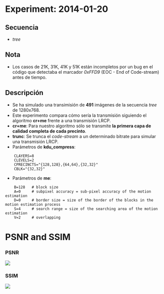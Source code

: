Experiment: 2014-01-20
======================

Secuencia
---------
- *tree*


Nota
---------
- Los casos de 21K, 31K, 41K y 51K están incompletos por un bug en el código
  que detectaba el marcador *0xFFD9* (EOC - End of Code-stream) antes de tiempo.


Descripción
-----------
* Se ha simulado una transimisión de **491** imágenes de la secuencia *tree* de 1280x768.
* Este experimento compara cómo sería la transmisión siguiendo el algoritmo **cr+me** frente a una transmisión LRCP.
* **cr+me**: Para nuestro algoritmo sólo se transmite **la primera capa de calidad completa de cada precinto**.
* **trunc**: Se trunca el *code-stream* a un determinado bitrate para simular una transmisión LRCP.
* Parámetros de **kdu_compress**:

```
    CLAYERS=8
    CLEVELS=2
    CPRECINCTS="{128,128},{64,64},{32,32}"
    CBLK="{32,32}"
```

* Parámetros de **me**:

```
    B=128   # block size
    A=0 	# subpixel accuracy = sub-pixel accuracy of the motion estimation
    D=0     # border size = size of the border of the blocks in the motion estimation process
    S=4     # search range = size of the searching area of the motion estimation
    V=2     # overlapping
```

PSNR and SSIM
=============

### PSNR
![](images/psnr_type2.png)


### SSIM
![](images/ssim_type2.png)